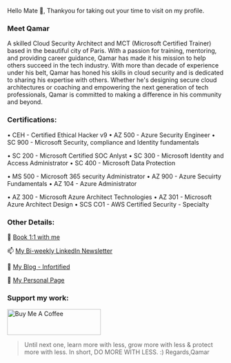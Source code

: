 Hello Mate 👋, Thankyou for taking out your time to visit on my profile.
### Meet Qamar
A skilled Cloud Security Architect and MCT (Microsoft Certified Trainer) based in the beautiful city of Paris. With a passion for training, mentoring, and providing career guidance, Qamar has made it his mission to help others succeed in the tech industry. 
With more than decade of experience under his belt, Qamar has honed his skills in cloud security and is dedicated to sharing his expertise with others. Whether he's designing secure cloud architectures or coaching and empowering the next generation of tech professionals, Qamar is committed to making a difference in his community and beyond.

### Certifications:
• CEH - Certified Ethical Hacker v9 
• AZ 500 - Azure Security Engineer
• SC 900 - Microsoft Security, compliance and Identity fundamentals

• SC 200 - Microsoft Certified SOC Anlyst
• SC 300 - Microsoft Identity and Access Administrator
• SC 400 - Microsoft Data Protection 

• MS 500 - Microsoft 365 security Administrator
• AZ 900 - Azure Secuirty Fundamentals
• AZ 104 - Azure Administrator

• AZ 300 - Microsoft Azure Architect Technologies
• AZ 301 - Microsoft Azure Architect Design
• SCS CO1 - AWS Certified Security - Specialty 


### Other Details:


🚀 [Book 1:1 with me](https://topmate.io/qamar_nomani)

📫 [My Bi-weekly LinkedIn Newsletter](https://www.linkedin.com/newsletters/7050538814062108672/)

📝 [My Blog - Infortified](https://infortified.com/)

👨 [My Personal Page](https://qamarnomani.in/)

### Support my work:

<a href="https://www.buymeacoffee.com/qamarnomani" target="_blank"><img src="https://cdn.buymeacoffee.com/buttons/v2/default-red.png" alt="Buy Me A Coffee" style="height: 60px !important;width: 217px !important;" ></a>

> Until next one, learn more with less, grow more with less & protect more with less. In short, DO MORE WITH LESS. :)
Regards,Qamar

